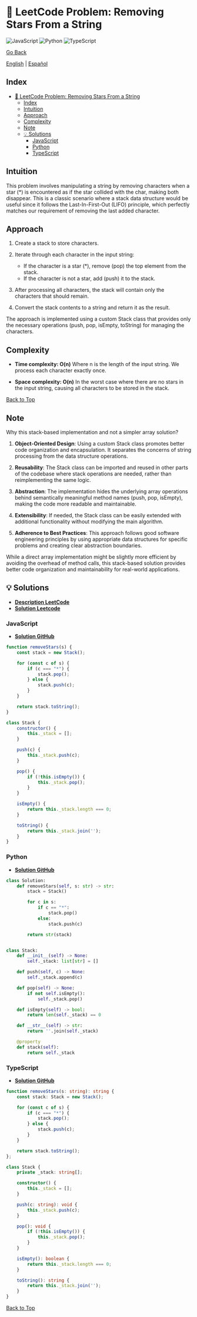 # 🤔 LeetCode Problem: Removing Stars From a String

![JavaScript](https://img.shields.io/badge/JavaScript-F7DF1E?logo=javascript&logoColor=black)
![Python](https://img.shields.io/badge/Python-3776AB?logo=python&logoColor=white)
![TypeScript](https://img.shields.io/badge/TypeScript-3178C6?logo=typescript&logoColor=white)

[Go Back](../README.md)

[English](./2390.RemovingStarsFromAString.md) | [Español](./2390.RemovingStarsFromAString-es.md)

## Index

- [🤔 LeetCode Problem: Removing Stars From a String](#-leetcode-problem-removing-stars-from-a-string)
  - [Index](#index)
  - [Intuition](#intuition)
  - [Approach](#approach)
  - [Complexity](#complexity)
  - [Note](#note)
  - [💡 Solutions](#-solutions)
    - [JavaScript](#javascript)
    - [Python](#python)
    - [TypeScript](#typescript)

## Intuition

This problem involves manipulating a string by removing characters when a star (*) is encountered as if the star collided with the char, making both disappear. This is a classic scenario where a stack data structure would be useful since it follows the Last-In-First-Out (LIFO) principle, which perfectly matches our requirement of removing the last added character.

## Approach

1. Create a stack to store characters.
2. Iterate through each character in the input string:

    - If the character is a star (*), remove (pop) the top element from the stack.
    - If the character is not a star, add (push) it to the stack.

3. After processing all characters, the stack will contain only the characters that should remain.
4. Convert the stack contents to a string and return it as the result.

The approach is implemented using a custom Stack class that provides only the necessary operations (push, pop, isEmpty, toString) for managing the characters.

## Complexity

- **Time complexity: O(n)**
Where n is the length of the input string. We process each character exactly once.

- **Space complexity: O(n)**
In the worst case where there are no stars in the input string, causing all characters to be stored in the stack.

[Back to Top](#index)

## Note

Why this stack-based implementation and not a simpler array solution?

1. **Object-Oriented Design**: Using a custom Stack class promotes better code organization and encapsulation. It separates the concerns of string processing from the data structure operations.

2. **Reusability**: The Stack class can be imported and reused in other parts of the codebase where stack operations are needed, rather than reimplementing the same logic.

3. **Abstraction**: The implementation hides the underlying array operations behind semantically meaningful method names (push, pop, isEmpty), making the code more readable and maintainable.

4. **Extensibility**: If needed, the Stack class can be easily extended with additional functionality without modifying the main algorithm.

5. **Adherence to Best Practices**: This approach follows good software engineering principles by using appropriate data structures for specific problems and creating clear abstraction boundaries.

While a direct array implementation might be slightly more efficient by avoiding the overhead of method calls, this stack-based solution provides better code organization and maintainability for real-world applications.

## 💡 Solutions

- **[Description LeetCode](https://leetcode.com/problems/removing-stars-from-a-string/description/)**
- **[Solution Leetcode](https://leetcode.com/problems/removing-stars-from-a-string/solutions/6618164/best-real-solution-python-javascript-typ-830q/)**

### JavaScript

- **[Solution GitHub](../solutions/JavaScript/2390.RemovingStarsFromAString.js)**

```javascript
function removeStars(s) {
    const stack = new Stack();

    for (const c of s) {
        if (c === "*") {
            stack.pop();
        } else {
            stack.push(c);
        }
    }

    return stack.toString();
}

class Stack {
    constructor() {
        this._stack = [];
    }

    push(c) {
        this._stack.push(c);
    }

    pop() {
        if (!this.isEmpty()) {
            this._stack.pop();
        }
    }

    isEmpty() {
        return this._stack.length === 0;
    }

    toString() {
        return this._stack.join('');
    }
}

```

### Python

- **[Solution GitHub](../solutions/Python/2390.RemovingStarsFromAString.py)**

```python
class Solution:
    def removeStars(self, s: str) -> str:
        stack = Stack()

        for c in s:
            if c == "*":
                stack.pop()
            else:
                stack.push(c)

        return str(stack)


class Stack:
    def __init__(self) -> None:
        self._stack: list[str] = []

    def push(self, c) -> None:
        self._stack.append(c)

    def pop(self) -> None:
        if not self.isEmpty():
            self._stack.pop()

    def isEmpty(self) -> bool:
        return len(self._stack) == 0

    def __str__(self) -> str:
        return ''.join(self._stack)

    @property
    def stack(self):
        return self._stack
```

### TypeScript

- **[Solution GitHub](../solutions/TypeScript/2390.RemovingStarsFromAString.ts)**

```typescript
function removeStars(s: string): string {
    const stack: Stack = new Stack();

    for (const c of s) {
        if (c === "*") {
            stack.pop();
        } else {
            stack.push(c);
        }
    }

    return stack.toString();
};

class Stack {
    private _stack: string[];

    constructor() {
        this._stack = [];
    }

    push(c: string): void {
        this._stack.push(c);
    }

    pop(): void {
        if (!this.isEmpty()) {
            this._stack.pop();
        }
    }

    isEmpty(): boolean {
        return this._stack.length === 0;
    }

    toString(): string {
        return this._stack.join('');
    }
}
```

[Back to Top](#index)
